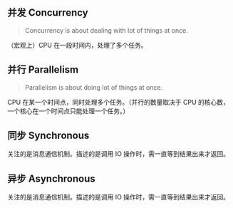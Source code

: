 ## 并发 Concurrency
> Concurrency is about dealing with lot of things at once.

（宏观上）CPU 在一段时间内，处理了多个任务。

## 并行 Parallelism
> Parallelism is about doing lot of things at once.

CPU 在某一个时间点，同时处理多个任务。（并行的数量取决于 CPU 的核心数，一个核心在一个时间点只能处理一个任务。）

## 同步 Synchronous

关注的是消息通信机制。描述的是调用 IO 操作时，需一直等到结果出来才返回。

## 异步 Asynchronous

关注的是消息通信机制。描述的是调用 IO 操作时，需一直等到结果出来才返回。


<!--stackedit_data:
eyJoaXN0b3J5IjpbLTIwNDA4NTA2MjcsNzk0NzI1NTg2LC0xNT
c1NjYxNzA5LC04NzU5MzM4OTcsLTEzNDEzOTk4NTMsMTU5OTYx
ODI0OV19
-->